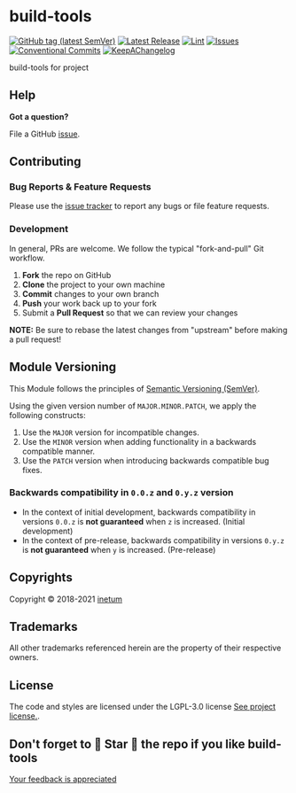 <!--


  ** DO NOT EDIT THIS FILE
  **
  ** 1) Make all changes to `README.yaml`
  ** 2) Run`make readme` to rebuild this file.
  **
  ** (We maintain HUNDREDS of open source projects. This is how we maintain our sanity.)
  **


  -->

# build-tools

[![GitHub tag (latest SemVer)](https://img.shields.io/github/v/tag/inetum-peru/build-tools?label=latest&sort=semver)](https://github.com/inetum-peru/build-tools/releases) [![Latest Release](https://img.shields.io/github/release/inetum-peru/build-tools)](https://github.com/inetum-peru/build-tools/releases) [![Lint](https://img.shields.io/github/workflow/status/inetum-peru/build-tools/lint-code)](https://github.com/inetum-peru/build-tools/actions) [![Issues](https://img.shields.io/github/issues/inetum-peru/build-tools)](https://github.com/inetum-peru/build-tools/issues) [![Conventional Commits](https://img.shields.io/badge/Conventional%20Commits-1.0.0-yellow)](https://conventionalcommits.org) [![KeepAChangelog](https://img.shields.io/badge/Keep%20A%20Changelog-1.0.0-%23E05735)](https://keepachangelog.com)

build-tools for project

## Help

**Got a question?**

File a GitHub [issue](https://github.com/inetum-peru/build-tools/issues).

## Contributing

### Bug Reports & Feature Requests

Please use the [issue tracker](https://github.com/inetum-peru/build-tools/issues) to report any bugs or file feature requests.

### Development

In general, PRs are welcome. We follow the typical "fork-and-pull" Git workflow.

1.  **Fork** the repo on GitHub
2.  **Clone** the project to your own machine
3.  **Commit** changes to your own branch
4.  **Push** your work back up to your fork
5.  Submit a **Pull Request** so that we can review your changes

**NOTE:** Be sure to rebase the latest changes from "upstream" before making a pull request!

## Module Versioning

This Module follows the principles of [Semantic Versioning (SemVer)](https://semver.org/).

Using the given version number of `MAJOR.MINOR.PATCH`, we apply the following constructs:

1. Use the `MAJOR` version for incompatible changes.
1. Use the `MINOR` version when adding functionality in a backwards compatible manner.
1. Use the `PATCH` version when introducing backwards compatible bug fixes.

### Backwards compatibility in `0.0.z` and `0.y.z` version

- In the context of initial development, backwards compatibility in versions `0.0.z` is **not guaranteed** when `z` is increased. (Initial development)
- In the context of pre-release, backwards compatibility in versions `0.y.z` is **not guaranteed** when `y` is increased. (Pre-release)

## Copyrights

Copyright © 2018-2021 [inetum](http://www.gfiworld.com.pe)

## Trademarks

All other trademarks referenced herein are the property of their respective owners.

## License

The code and styles are licensed under the LGPL-3.0 license [See project license.](LICENSE).

## Don't forget to 🌟 Star 🌟 the repo if you like build-tools

[Your feedback is appreciated](https://github.com/inetum-peru/build-tools/issues)
